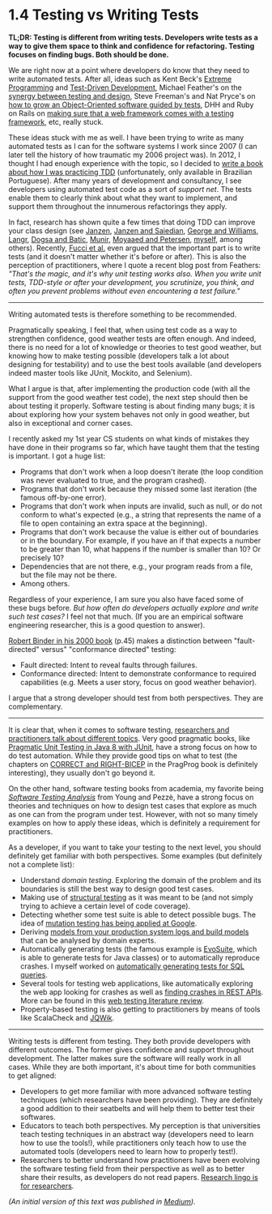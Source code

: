 # 1.4 Testing vs Writing Tests

**TL;DR: Testing is different from writing tests. Developers write tests as a way to give them space to think and confidence for refactoring. Testing focuses on finding bugs. Both should be done.**

We are right now at a point where developers do know that they need to write automated tests. After all, ideas such as Kent Beck's [Extreme Programming](https://en.wikipedia.org/wiki/Extreme_programming) and [Test-Driven Development](https://sttp.site/chapters/pragmatic-testing/tdd.html), Michael Feather's on the [synergy between testing and design](https://medium.com/r/?url=https%3A%2F%2Fvimeo.com%2F15007792), Steve Freeman's and Nat Pryce's on [how to grow an Object-Oriented software guided by tests](https://medium.com/r/?url=https%3A%2F%2Fwww.amazon.de%2FGrowing-Object-Oriented-Software-Addison-Wesley-Signature%2Fdp%2F0321503627), DHH and Ruby on Rails on [making sure that a web framework comes with a testing framework](https://medium.com/r/?url=http%3A%2F%2Fguides.rubyonrails.org%2Ftesting.html), etc, really stuck.

These ideas stuck with me as well. I have been trying to write as many automated tests as I can for the software systems I work since 2007 (I can later tell the history of how traumatic my 2006 project was). In 2012, I thought I had enough experience with the topic, so I decided to [write a book about how I was practicing TDD](https://medium.com/r/?url=https%3A%2F%2Fwww.casadocodigo.com.br%2Fproducts%2Flivro-tdd) (unfortunately, only available in Brazilian Portuguese).
After many years of development and consultancy, I see developers using automated test code as a sort of _support net_. The tests enable them to clearly think about what they want to implement, and support them throughout the innumerous refactorings they apply.

In fact, research has shown quite a few times that doing TDD can improve your class design (see [Janzen](http://digitalcommons.calpoly.edu/cgi/viewcontent.cgi?article=1039&context=csse_fac), [Janzen and Saiedian](http://digitalcommons.calpoly.edu/cgi/viewcontent.cgi?article=1030&context=csse_fac), [George and Williams](https://www.semanticscholar.org/paper/An-Initial-Investigation-of-Test-Driven-Development-George-Williams/66869075d20858a2e9af144b2749a055c6b03177), [Langr](http://eisc.univalle.edu.co/materias/TPS/archivos/articulosPruebas/test_first_design.pdf), [Dogsa and Batic](https://link.springer.com/article/10.1007/s11219-011-9130-2), [Munir](https://pdfs.semanticscholar.org/16d4/2a1eaefb1f404f6da91b12d6c0e710dacb9d.pdf), [Moyaaed and Petersen](https://pdfs.semanticscholar.org/16d4/2a1eaefb1f404f6da91b12d6c0e710dacb9d.pdf), [myself](https://journal-bcs.springeropen.com/articles/10.1186/s13173-015-0034-z), among others). Recently, [Fucci et al.](https://arxiv.org/pdf/1611.05994.pdf) even argued that the important part is to write tests (and it doesn't matter whether it's before or after). This is also the perception of practitioners, where I quote a recent blog post from Feathers: _"That's the magic, and it's why unit testing works also. When you write unit tests, TDD-style or after your development, you scrutinize, you think, and often you prevent problems without even encountering a test failure."_


---

Writing automated tests is therefore something to be recommended.

Pragmatically speaking, I feel that, when using test code as a way to strengthen confidence, good weather tests are often enough. And indeed, there is no need for a lot of knowledge or theories to test good weather, but knowing how to make testing possible (developers talk a lot about designing for testability) and to use the best tools available (and developers indeed master tools like JUnit, Mockito, and Selenium).

What I argue is that, after implementing the production code (with all the support from the good weather test code), the next step should then be about testing it properly. Software testing is about finding many bugs; it is about exploring how your system behaves not only in good weather, but also in exceptional and corner cases.

I recently asked my 1st year CS students on what kinds of mistakes they have done in their programs so far, which have taught them that the testing is important. I got a huge list:

* Programs that don't work when a loop doesn't iterate (the loop condition was never evaluated to true, and the program crashed).
* Programs that don't work because they missed some last iteration (the famous off-by-one error).
* Programs that don't work when inputs are invalid, such as null, or do not conform to what's expected (e.g., a string that represents the name of a file to open containing an extra space at the beginning).
* Programs that don't work because the value is either out of boundaries or in the boundary. For example, if you have an if that expects a number to be greater than 10, what happens if the number is smaller than 10? Or precisely 10?
* Dependencies that are not there, e.g., your program reads from a file, but the file may not be there.
* Among others.

Regardless of your experience, I am sure you also have faced some of these bugs before. _But how often do developers actually explore and write such test cases?_
I feel not that much. (If you are an empirical software engineering researcher, this is a good question to answer).

[Robert Binder in his 2000 book](https://www.amazon.de/Testing-Object-Oriented-Systems-Addison-wesley-Technology/dp/0201809389) (p.45) makes a distinction between "fault-directed" versus" "conformance directed" testing:

* Fault directed: Intent to reveal faults through failures.
* Conformance directed: Intent to demonstrate conformance to required capabilities (e.g. Meets a user story, focus on good weather behavior).

I argue that a strong developer should test from both perspectives. They are complementary.

---

It is clear that, when it comes to software testing, [researchers and practitioners talk about different topics](https://ieeexplore.ieee.org/abstract/document/8048625/). Very good pragmatic books, like [Pragmatic Unit Testing in Java 8 with JUnit](https://pragprog.com/book/utj2/pragmatic-unit-testing-in-java-8-with-junit), have a strong focus on how to do test automation. While they provide good tips on what to test (the chapters on [CORRECT and RIGHT-BICEP](https://media.pragprog.com/titles/utj2/bicep.pdf) in the PragProg book is definitely interesting), they usually don't go beyond it.

On the other hand, software testing books from academia, my favorite being [_Software Testing Analysis_](https://www.amazon.com/Software-Testing-Analysis-Principles-Techniques/dp/0471455938) from Young and Pezzè, have a strong focus on theories and techniques on how to design test cases that explore as much as one can from the program under test. However, with not so many timely examples on how to apply these ideas, which is definitely a requirement for practitioners.

As a developer, if you want to take your testing to the next level, you should definitely get familiar with both perspectives. Some examples (but definitely not a complete list):

* Understand _domain testing_. Exploring the domain of the problem and its boundaries is still the best way to design good test cases.
* Making use of [structural testing](http://laser.cs.umass.edu/courses/cs521-621/papers/ZhuHallMay.pdf) as it was meant to be (and not simply trying to achieve a certain level of code coverage).
* Detecting whether some test suite is able to detect possible bugs. The idea of [mutation testing has being applied at Google](https://research.google.com/pubs/archive/46584.pdf).
* Deriving [models from your production system logs and build models](https://pure.tudelft.nl/portal/en/publications/an-experience-report-on-applying-passive-learning-in-a-largescale-payment-company%28b463c54a-d69f-4db4-9fcc-cbeb6e2ddf09%29.html) that can be analysed by domain experts.
* Automatically generating tests (the famous example is [EvoSuite](https://pdfs.semanticscholar.org/216b/98bb3d9221d5f5d261864975612e4d0faaa6.pdf), which is able to generate tests for Java classes) or to automatically reproduce crashes. I myself worked on [automatically generating tests for SQL queries](https://pure.tudelft.nl/portal/en/publications/searchbased-test-data-generation-for-sql-queries%2890a6431f-f78f-4ac3-bf87-c052cd9cd5d4%29.html).
* Several tools for testing web applications, like automatically exploring the web app looking for crashes as well as [finding crashes in REST APIs](https://github.com/EMResearch/EvoMaster/blob/master/docs/publications/2017_qrs.pdf). More can be found in this [web testing literature review](https://www.sciencedirect.com/science/article/pii/S0164121214000223).
* Property-based testing is also getting to practitioners by means of tools like ScalaCheck and [JQWik](https://jqwik.net).

---

Writing tests is different from testing. They both provide developers with different outcomes. The former gives confidence and support throughout development. The latter makes sure the software will really work in all cases. While they are both important, it's about time for both communities to get aligned:

* Developers to get more familiar with more advanced software testing techniques (which researchers have been providing). They are definitely a good addition to their seatbelts and will help them to better test their softwares.
* Educators to teach both perspectives. My perception is that universities teach testing techniques in an abstract way (developers need to learn how to use the tools!), while practitioners only teach how to use the automated tools (developers need to learn how to properly test!).
* Researchers to better understand how practitioners have been evolving the software testing field from their perspective as well as to better share their results, as developers do not read papers. [Research lingo is for researchers](https://twitter.com/mauricioaniche/status/997498070395949057).

_(An initial version of this text was published in [Medium](https://medium.com/@mauricioaniche/testing-vs-writing-tests-d817bffea6bc))._


